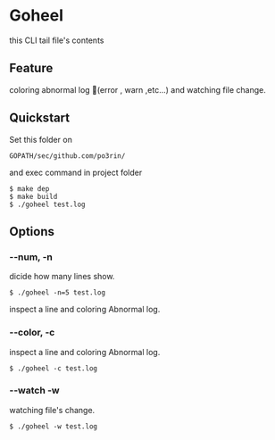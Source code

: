 # Goheel

this CLI tail file's contents

## Feature

coloring abnormal log (error , warn ,etc...) and watching file change.

## Quickstart

Set this folder on 
```
GOPATH/sec/github.com/po3rin/
```
and exec command in project folder

```
$ make dep
$ make build
$ ./goheel test.log
```

## Options

### --num, -n

dicide how many lines show.

```
$ ./goheel -n=5 test.log
```

inspect a line and coloring Abnormal log.

### --color, -c

inspect a line and coloring Abnormal log.

```
$ ./goheel -c test.log
```

### --watch -w

watching file's change.

```
$ ./goheel -w test.log
```